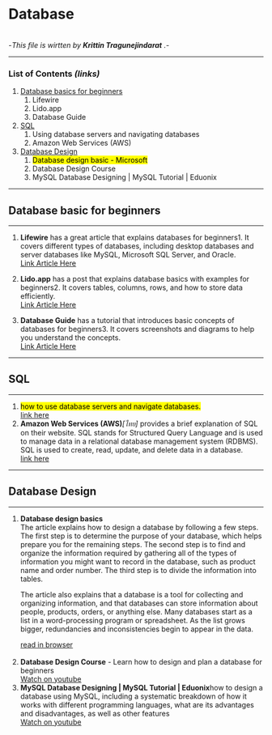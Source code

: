# <b>Database</b>

<br>
-<i>This file is wirtten by <b>Krittin Tragunejindarat</b> .</i>-<br>

-----------------------------------

###  List of Contents <i>(links)</i>

1. [Database basics for beginners](#basic)
    1. Lifewire
    2. Lido.app
    3. Database Guide
2. [SQL](#sql)
    1. Using database servers and navigating databases
    2. Amazon Web Services (AWS)
3. [Database Design](#database-design)
    1. <mark>Database design basic - Microsoft</mark>
    2. Database Design Course
    3. MySQL Database Designing | MySQL Tutorial | Eduonix
    

------------

## Database basic for beginners <a name="basic"></a>
----------
1. <b>Lifewire</b> has a great article that explains databases for beginners1. It covers different types of databases, including desktop databases and server databases like MySQL, Microsoft SQL Server, and Oracle.<br>
<u>[Link Article Here](https://www.lifewire.com/databases-for-beginners-1019643)</u>

2. <b>Lido.app</b> has a post that explains database basics with examples for beginners2. It covers tables, columns, rows, and how to store data efficiently.<br>
<u>[Link Article Here](https://www.lido.app/post/database-101)</u><br>


3. <b>Database Guide</b> has a tutorial that introduces basic concepts of databases for beginners3. It covers screenshots and diagrams to help you understand the concepts.<br>
<u>[Link Article Here](https://database.guide/database-tutorial/)</u><br>

-------------
## SQL<a name="sql"></a>
------------------
1. <mark>how to use database servers and navigate databases.</mark><br>
    <u>[link here](https://bootcamp.berkeley.edu/resources/coding/learn-sql/)</u>
    <br>
2.  <b>Amazon Web Services (AWS)</b><i>[ไทย]</i> provides a brief explanation of SQL on their website. SQL stands for Structured Query Language and is used to manage data in a relational database management system (RDBMS). SQL is used to create, read, update, and delete data in a database.<br>
    <u>[link here](https://aws.amazon.com/th/what-is/sql/)</u><br>
---------
## Database Design<a name="database-design"></a>
--------------------
1. <b>Database design basics</b>
<br>The article explains how to design a database by following a few steps. The first step is to determine the purpose of your database, which helps prepare you for the remaining steps. The second step is to find and organize the information required by gathering all of the types of information you might want to record in the database, such as product name and order number. The third step is to divide the information into tables.<p>The article also explains that a database is a tool for collecting and organizing information, and that databases can store information about people, products, orders, or anything else. Many databases start as a list in a word-processing program or spreadsheet. As the list grows bigger, redundancies and inconsistencies begin to appear in the data.</p>
<u>[read in browser](https://support.microsoft.com/en-us/office/database-design-basics-eb2159cf-1e30-401a-8084-bd4f9c9ca1f5)</u><br><br>
2. <b>Database Design Course</b> - Learn how to design and plan a database for beginners<br>
    <u>[Watch on youtube](https://youtu.be/ztHopE5Wnpc)</u><br>
3.  <b>MySQL Database Designing | MySQL Tutorial | Eduonix</b>how to design a database using MySQL, including a systematic breakdown of how it works with different programming languages, what are its advantages and disadvantages, as well as other features
<br><u>[Watch on youtube](https://youtu.be/BQ5xYJMyplw)</u><br>
